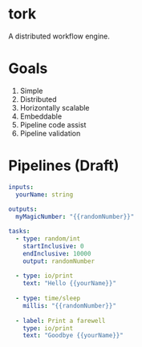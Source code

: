 # tork

A distributed workflow engine.

# Goals

1. Simple
2. Distributed
3. Horizontally scalable
4. Embeddable
5. Pipeline code assist
6. Pipeline validation

# Pipelines (Draft)

```yaml
inputs:
  yourName: string
    
outputs:
  myMagicNumber: "{{randomNumber}}"

tasks:
  - type: random/int
    startInclusive: 0
    endInclusive: 10000
    output: randomNumber
    
  - type: io/print             
    text: "Hello {{yourName}}"
    
  - type: time/sleep
    millis: "{{randomNumber}}"
    
  - label: Print a farewell
    type: io/print
    text: "Goodbye {{yourName}}"
```
